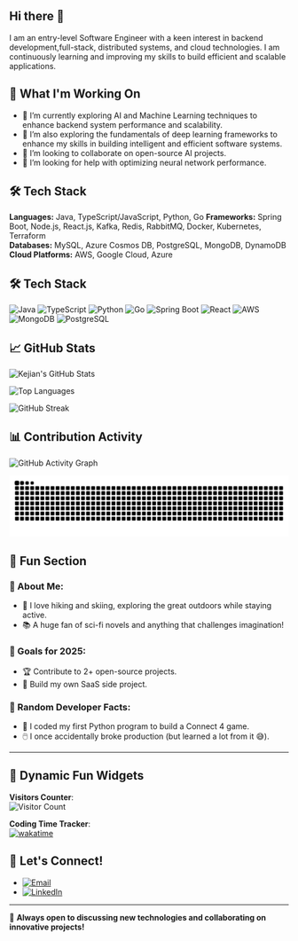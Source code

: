 ## Hi there 👋

I am an entry-level Software Engineer with a keen interest in backend development,full-stack, distributed systems, and cloud technologies. I am continuously learning and improving my skills to build efficient and scalable applications.

## 🚀 What I'm Working On

- 🔭 I’m currently exploring AI and Machine Learning techniques to enhance backend system performance and scalability.
- 🌱 I’m also exploring the fundamentals of deep learning frameworks to enhance my skills in building intelligent and efficient software systems.
- 👯 I’m looking to collaborate on open-source AI projects.
- 🤔 I’m looking for help with optimizing neural network performance.

## 🛠️ Tech Stack

**Languages:** Java, TypeScript/JavaScript, Python, Go
**Frameworks:** Spring Boot, Node.js, React.js, Kafka, Redis, RabbitMQ, Docker, Kubernetes, Terraform  
**Databases:** MySQL, Azure Cosmos DB, PostgreSQL, MongoDB, DynamoDB  
**Cloud Platforms:** AWS, Google Cloud, Azure

## 🛠️ Tech Stack

![Java](https://img.shields.io/badge/Java-ED8B00?style=for-the-badge&logo=java&logoColor=white)
![TypeScript](https://img.shields.io/badge/TypeScript-007ACC?style=for-the-badge&logo=typescript&logoColor=white)
![Python](https://img.shields.io/badge/Python-3776AB?style=for-the-badge&logo=python&logoColor=white)
![Go](https://img.shields.io/badge/Go-00ADD8?style=for-the-badge&logo=go&logoColor=white)
![Spring Boot](https://img.shields.io/badge/Spring_Boot-6DB33F?style=for-the-badge&logo=spring-boot&logoColor=white)
![React](https://img.shields.io/badge/React-20232A?style=for-the-badge&logo=react&logoColor=61DAFB)
![AWS](https://img.shields.io/badge/AWS-FF9900?style=for-the-badge&logo=amazon-aws&logoColor=white)
![MongoDB](https://img.shields.io/badge/MongoDB-47A248?style=for-the-badge&logo=mongodb&logoColor=white)
![PostgreSQL](https://img.shields.io/badge/PostgreSQL-336791?style=for-the-badge&logo=postgresql&logoColor=white)

## 📈 GitHub Stats

![Kejian's GitHub Stats](https://github-readme-stats.vercel.app/api?username=kejian-tong&show_icons=true&theme=radical)

![Top Languages](https://github-readme-stats.vercel.app/api/top-langs/?username=kejian-tong&layout=compact&theme=radical)

![GitHub Streak](https://github-readme-streak-stats.herokuapp.com/?user=kejian-tong&theme=radical)

## 📊 Contribution Activity

![GitHub Activity Graph](https://github-readme-activity-graph.vercel.app/graph?username=kejian-tong&theme=dracula)

![Snake animation](https://github.com/kejian-tong/kejian-tong/blob/output/github-contribution-grid-snake.svg)

## 🌟 Fun Section

### 🚀 About Me:

- 🎿 I love hiking and skiing, exploring the great outdoors while staying active.
- 📚 A huge fan of sci-fi novels and anything that challenges imagination!

### 🎯 Goals for 2025:

- 🏆 Contribute to 2+ open-source projects.
- 🚀 Build my own SaaS side project.

### 🧠 Random Developer Facts:

- 🐍 I coded my first Python program to build a Connect 4 game.
- 🖱️ I once accidentally broke production (but learned a lot from it 😅).

---

## 🎉 Dynamic Fun Widgets

**Visitors Counter**:  
![Visitor Count](https://komarev.com/ghpvc/?username=kejian-tong&color=brightgreen)

**Coding Time Tracker**:  
[![wakatime](https://wakatime.com/badge/user/unique-wakatime-id.svg)](https://wakatime.com/@waka_983c486e-c315-40db-b2d4-c4a6f88e6bbf)

## 💼 Let's Connect!

- [![Email](https://img.shields.io/badge/Email-D14836?style=for-the-badge&logo=gmail&logoColor=white)](mailto:tongcs2021@gmail.com)
- [![LinkedIn](https://img.shields.io/badge/LinkedIn-0077B5?style=for-the-badge&logo=linkedin&logoColor=white)](https://linkedin.com/in/tongoliver)

---

🚀 **Always open to discussing new technologies and collaborating on innovative projects!**
